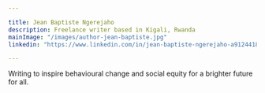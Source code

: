 ```yaml
---

title: Jean Baptiste Ngerejaho
description: Freelance writer based in Kigali, Rwanda
mainImage: "/images/author-jean-baptiste.jpg"
linkedin: "https://www.linkedin.com/in/jean-baptiste-ngerejaho-a91244185"

---
```


Writing to inspire behavioural change and social equity for a brighter future for all.